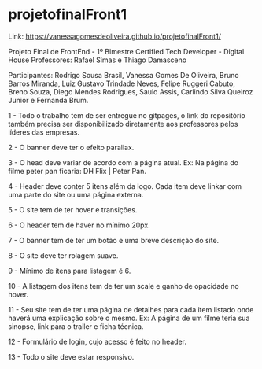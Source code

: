 # projetofinalFront1

Link: https://vanessagomesdeoliveira.github.io/projetofinalFront1/

Projeto Final de FrontEnd - 1º Bimestre Certified Tech Developer - Digital House
Professores: Rafael Simas e Thiago Damasceno

Participantes: Rodrigo Sousa Brasil, Vanessa Gomes De Oliveira, Bruno Barros Miranda, Luiz Gustavo Trindade Neves, Felipe Ruggeri Cabuto, Breno Souza, Diego Mendes Rodrigues, Saulo Assis, Carlindo Silva Queiroz Junior e Fernanda Brum.

1 - Todo o trabalho tem de ser entregue no gitpages, o link do repositório também precisa ser disponibilizado diretamente aos professores pelos líderes das empresas.

2 - O banner deve ter o efeito parallax.

3 - O head deve variar de acordo com a página atual. Ex: Na página do filme peter pan ficaria: DH Flix | Peter Pan.

4 - Header deve conter 5 itens além da logo. Cada item deve linkar com uma parte do site ou uma página externa.

5 - O site tem de ter hover e transições.

6 - O header tem de haver no mínimo 20px.

7 - O banner tem de ter um botão e uma breve descrição do site.

8 - O site deve ter rolagem suave.

9 - Mínimo de itens para listagem é 6.

10 - A listagem dos itens tem de ter um scale e ganho de opacidade no hover.

11 - Seu site tem de ter uma página de detalhes para cada item listado onde haverá uma explicação sobre o mesmo. Ex: A página de um filme teria sua sinopse, link para o trailer e ficha técnica.

12 - Formulário de login, cujo acesso é feito no header.

13 - Todo o site deve estar responsivo.
